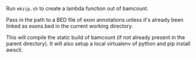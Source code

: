 Run `mkzip.sh` to create a lambda function out of bamcount.

Pass in the path to a BED file of exon annotations unless it's already been linked as exons.bed in the current working directory.

This will compile the static build of bamcount (if not already present in the parent directory).
It will also setup a local virtualenv of python and pip install awscli.

